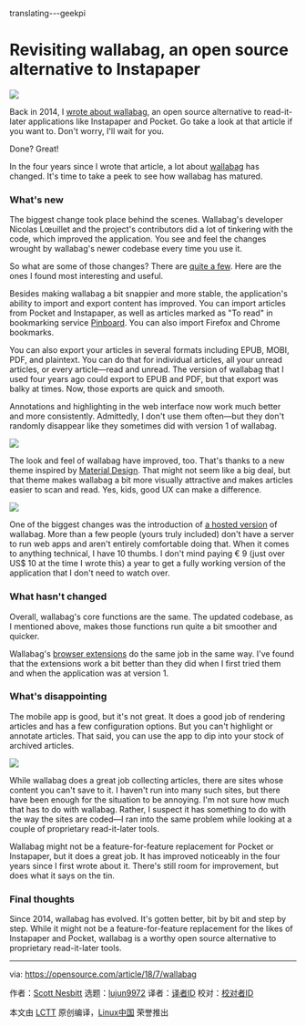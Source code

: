 translating---geekpi

Revisiting wallabag, an open source alternative to Instapaper
======

![](https://opensource.com/sites/default/files/styles/image-full-size/public/lead-images/email_paper_envelope_document.png?itok=uPj_kouJ)

Back in 2014, I [wrote about wallabag][1], an open source alternative to read-it-later applications like Instapaper and Pocket. Go take a look at that article if you want to. Don't worry, I'll wait for you.

Done? Great!

In the four years since I wrote that article, a lot about [wallabag][2] has changed. It's time to take a peek to see how wallabag has matured.

### What's new

The biggest change took place behind the scenes. Wallabag's developer Nicolas Lœuillet and the project's contributors did a lot of tinkering with the code, which improved the application. You see and feel the changes wrought by wallabag's newer codebase every time you use it.

So what are some of those changes? There are [quite a few][3]. Here are the ones I found most interesting and useful.

Besides making wallabag a bit snappier and more stable, the application's ability to import and export content has improved. You can import articles from Pocket and Instapaper, as well as articles marked as "To read" in bookmarking service [Pinboard][4]. You can also import Firefox and Chrome bookmarks.

You can also export your articles in several formats including EPUB, MOBI, PDF, and plaintext. You can do that for individual articles, all your unread articles, or every article—read and unread. The version of wallabag that I used four years ago could export to EPUB and PDF, but that export was balky at times. Now, those exports are quick and smooth.

Annotations and highlighting in the web interface now work much better and more consistently. Admittedly, I don't use them often—but they don't randomly disappear like they sometimes did with version 1 of wallabag.

![](https://opensource.com/sites/default/files/uploads/wallabag-annotation.png)

The look and feel of wallabag have improved, too. That's thanks to a new theme inspired by [Material Design][5]. That might not seem like a big deal, but that theme makes wallabag a bit more visually attractive and makes articles easier to scan and read. Yes, kids, good UX can make a difference.

![](https://opensource.com/sites/default/files/uploads/wallabag-theme.png)

One of the biggest changes was the introduction of [a hosted version][6] of wallabag. More than a few people (yours truly included) don't have a server to run web apps and aren't entirely comfortable doing that. When it comes to anything technical, I have 10 thumbs. I don't mind paying € 9 (just over US$ 10 at the time I wrote this) a year to get a fully working version of the application that I don't need to watch over.

### What hasn't changed

Overall, wallabag's core functions are the same. The updated codebase, as I mentioned above, makes those functions run quite a bit smoother and quicker.

Wallabag's [browser extensions][7] do the same job in the same way. I've found that the extensions work a bit better than they did when I first tried them and when the application was at version 1.

### What's disappointing

The mobile app is good, but it's not great. It does a good job of rendering articles and has a few configuration options. But you can't highlight or annotate articles. That said, you can use the app to dip into your stock of archived articles.

![](https://opensource.com/sites/default/files/uploads/wallabag-android.png)

While wallabag does a great job collecting articles, there are sites whose content you can't save to it. I haven't run into many such sites, but there have been enough for the situation to be annoying. I'm not sure how much that has to do with wallabag. Rather, I suspect it has something to do with the way the sites are coded—I ran into the same problem while looking at a couple of proprietary read-it-later tools.

Wallabag might not be a feature-for-feature replacement for Pocket or Instapaper, but it does a great job. It has improved noticeably in the four years since I first wrote about it. There's still room for improvement, but does what it says on the tin.

### Final thoughts

Since 2014, wallabag has evolved. It's gotten better, bit by bit and step by step. While it might not be a feature-for-feature replacement for the likes of Instapaper and Pocket, wallabag is a worthy open source alternative to proprietary read-it-later tools.

--------------------------------------------------------------------------------

via: https://opensource.com/article/18/7/wallabag

作者：[Scott Nesbitt][a]
选题：[lujun9972](https://github.com/lujun9972)
译者：[译者ID](https://github.com/译者ID)
校对：[校对者ID](https://github.com/校对者ID)

本文由 [LCTT](https://github.com/LCTT/TranslateProject) 原创编译，[Linux中国](https://linux.cn/) 荣誉推出

[a]:https://opensource.com/users/scottnesbitt
[1]:https://opensource.com/life/14/4/open-source-read-it-later-app-wallabag
[2]:https://wallabag.org/en
[3]:https://www.wallabag.org/en/news/wallabag-v2
[4]:https://pinboard.in
[5]:https://en.wikipedia.org/wiki/Material_Design
[6]:https://www.wallabag.it
[7]:https://github.com/wallabag/wallabagger
